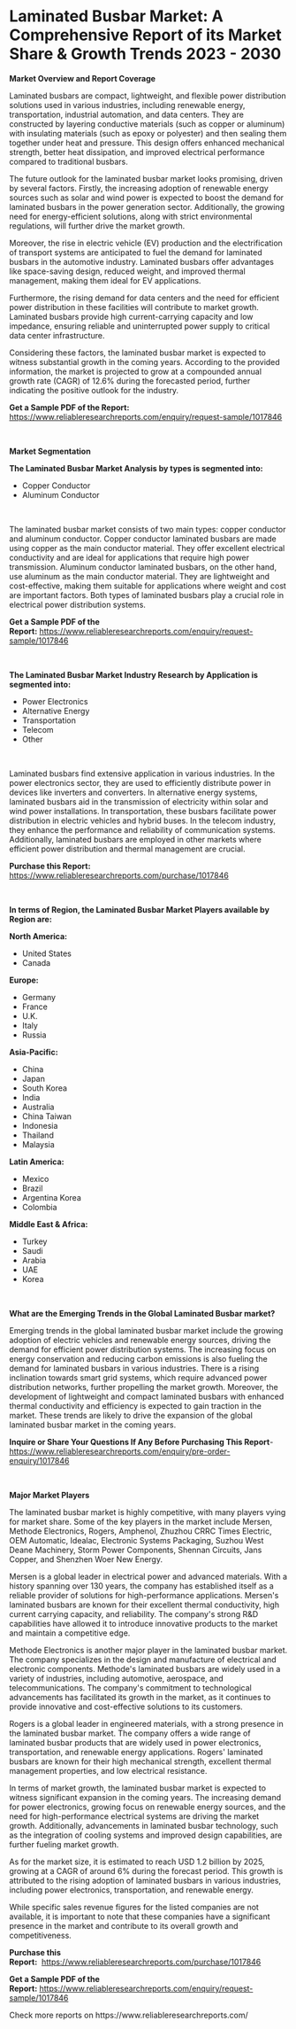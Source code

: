 <p><h1>Laminated Busbar Market: A Comprehensive Report of its Market Share & Growth Trends 2023 - 2030</h1></p><p><strong>Market Overview and Report Coverage</strong></p>
<p><p>Laminated busbars are compact, lightweight, and flexible power distribution solutions used in various industries, including renewable energy, transportation, industrial automation, and data centers. They are constructed by layering conductive materials (such as copper or aluminum) with insulating materials (such as epoxy or polyester) and then sealing them together under heat and pressure. This design offers enhanced mechanical strength, better heat dissipation, and improved electrical performance compared to traditional busbars.</p><p>The future outlook for the laminated busbar market looks promising, driven by several factors. Firstly, the increasing adoption of renewable energy sources such as solar and wind power is expected to boost the demand for laminated busbars in the power generation sector. Additionally, the growing need for energy-efficient solutions, along with strict environmental regulations, will further drive the market growth.</p><p>Moreover, the rise in electric vehicle (EV) production and the electrification of transport systems are anticipated to fuel the demand for laminated busbars in the automotive industry. Laminated busbars offer advantages like space-saving design, reduced weight, and improved thermal management, making them ideal for EV applications.</p><p>Furthermore, the rising demand for data centers and the need for efficient power distribution in these facilities will contribute to market growth. Laminated busbars provide high current-carrying capacity and low impedance, ensuring reliable and uninterrupted power supply to critical data center infrastructure.</p><p>Considering these factors, the laminated busbar market is expected to witness substantial growth in the coming years. According to the provided information, the market is projected to grow at a compounded annual growth rate (CAGR) of 12.6% during the forecasted period, further indicating the positive outlook for the industry.</p></p>
<p><strong>Get a Sample PDF of the Report:</strong> <a href="https://www.reliableresearchreports.com/enquiry/request-sample/1017846">https://www.reliableresearchreports.com/enquiry/request-sample/1017846</a></p>
<p>&nbsp;</p>
<p><strong>Market Segmentation</strong></p>
<p><strong>The Laminated Busbar Market Analysis by types is segmented into:</strong></p>
<p><ul><li>Copper Conductor</li><li>Aluminum Conductor</li></ul></p>
<p>&nbsp;</p>
<p><p>The laminated busbar market consists of two main types: copper conductor and aluminum conductor. Copper conductor laminated busbars are made using copper as the main conductor material. They offer excellent electrical conductivity and are ideal for applications that require high power transmission. Aluminum conductor laminated busbars, on the other hand, use aluminum as the main conductor material. They are lightweight and cost-effective, making them suitable for applications where weight and cost are important factors. Both types of laminated busbars play a crucial role in electrical power distribution systems.</p></p>
<p><strong>Get a Sample PDF of the Report:</strong>&nbsp;<a href="https://www.reliableresearchreports.com/enquiry/request-sample/1017846">https://www.reliableresearchreports.com/enquiry/request-sample/1017846</a></p>
<p>&nbsp;</p>
<p><strong>The Laminated Busbar Market Industry Research by Application is segmented into:</strong></p>
<p><ul><li>Power Electronics</li><li>Alternative Energy</li><li>Transportation</li><li>Telecom</li><li>Other</li></ul></p>
<p>&nbsp;</p>
<p><p>Laminated busbars find extensive application in various industries. In the power electronics sector, they are used to efficiently distribute power in devices like inverters and converters. In alternative energy systems, laminated busbars aid in the transmission of electricity within solar and wind power installations. In transportation, these busbars facilitate power distribution in electric vehicles and hybrid buses. In the telecom industry, they enhance the performance and reliability of communication systems. Additionally, laminated busbars are employed in other markets where efficient power distribution and thermal management are crucial.</p></p>
<p><strong>Purchase this Report:</strong>&nbsp; <a href="https://www.reliableresearchreports.com/purchase/1017846">https://www.reliableresearchreports.com/purchase/1017846</a></p>
<p>&nbsp;</p>
<p><strong>In terms of Region, the Laminated Busbar Market Players available by Region are:</strong></p>
<p>
    <p> <strong> North America: </strong>
        <ul>
            <li>United States</li>
            <li>Canada</li>
        </ul>
        </p> 
    <p> <strong> Europe: </strong>
        <ul>
            <li>Germany</li>
            <li>France</li>
            <li>U.K.</li>
            <li>Italy</li>
            <li>Russia</li>
        </ul>
        </p> 
    <p> <strong> Asia-Pacific: </strong>
        <ul>
            <li>China</li>
            <li>Japan</li>
            <li>South Korea</li>
            <li>India</li>
            <li>Australia</li>
            <li>China Taiwan</li>
            <li>Indonesia</li>
            <li>Thailand</li>
            <li>Malaysia</li>
        </ul>
        </p> 
    <p> <strong> Latin America: </strong>
        <ul>
            <li>Mexico</li>
            <li>Brazil</li>
            <li>Argentina Korea</li>
            <li>Colombia</li>
        </ul>
        </p> 
    <p> <strong> Middle East & Africa: </strong>
        <ul>
            <li>Turkey</li>
            <li>Saudi</li>
            <li>Arabia</li>
            <li>UAE</li>
            <li>Korea</li>
        </ul>
    </p>
    </p>
<p>&nbsp;</p>
<p><strong>What are the Emerging Trends in the Global Laminated Busbar market?</strong></p>
<p><p>Emerging trends in the global laminated busbar market include the growing adoption of electric vehicles and renewable energy sources, driving the demand for efficient power distribution systems. The increasing focus on energy conservation and reducing carbon emissions is also fueling the demand for laminated busbars in various industries. There is a rising inclination towards smart grid systems, which require advanced power distribution networks, further propelling the market growth. Moreover, the development of lightweight and compact laminated busbars with enhanced thermal conductivity and efficiency is expected to gain traction in the market. These trends are likely to drive the expansion of the global laminated busbar market in the coming years.</p></p>
<p><strong>Inquire or Share Your Questions If Any Before Purchasing This Report</strong>- <a href="https://www.reliableresearchreports.com/enquiry/pre-order-enquiry/1017846">https://www.reliableresearchreports.com/enquiry/pre-order-enquiry/1017846</a></p>
<p>&nbsp;</p>
<p><strong>Major Market Players</strong></p>
<p><p>The laminated busbar market is highly competitive, with many players vying for market share. Some of the key players in the market include Mersen, Methode Electronics, Rogers, Amphenol, Zhuzhou CRRC Times Electric, OEM Automatic, Idealac, Electronic Systems Packaging, Suzhou West Deane Machinery, Storm Power Components, Shennan Circuits, Jans Copper, and Shenzhen Woer New Energy.</p><p>Mersen is a global leader in electrical power and advanced materials. With a history spanning over 130 years, the company has established itself as a reliable provider of solutions for high-performance applications. Mersen's laminated busbars are known for their excellent thermal conductivity, high current carrying capacity, and reliability. The company's strong R&D capabilities have allowed it to introduce innovative products to the market and maintain a competitive edge.</p><p>Methode Electronics is another major player in the laminated busbar market. The company specializes in the design and manufacture of electrical and electronic components. Methode's laminated busbars are widely used in a variety of industries, including automotive, aerospace, and telecommunications. The company's commitment to technological advancements has facilitated its growth in the market, as it continues to provide innovative and cost-effective solutions to its customers.</p><p>Rogers is a global leader in engineered materials, with a strong presence in the laminated busbar market. The company offers a wide range of laminated busbar products that are widely used in power electronics, transportation, and renewable energy applications. Rogers' laminated busbars are known for their high mechanical strength, excellent thermal management properties, and low electrical resistance.</p><p>In terms of market growth, the laminated busbar market is expected to witness significant expansion in the coming years. The increasing demand for power electronics, growing focus on renewable energy sources, and the need for high-performance electrical systems are driving the market growth. Additionally, advancements in laminated busbar technology, such as the integration of cooling systems and improved design capabilities, are further fueling market growth.</p><p>As for the market size, it is estimated to reach USD 1.2 billion by 2025, growing at a CAGR of around 6% during the forecast period. This growth is attributed to the rising adoption of laminated busbars in various industries, including power electronics, transportation, and renewable energy.</p><p>While specific sales revenue figures for the listed companies are not available, it is important to note that these companies have a significant presence in the market and contribute to its overall growth and competitiveness.</p></p>
<p><strong>Purchase this Report:</strong>&nbsp;&nbsp;<a href="https://www.reliableresearchreports.com/purchase/1017846">https://www.reliableresearchreports.com/purchase/1017846</a></p>
<p></p>
<p><strong>Get a Sample PDF of the Report:</strong>&nbsp;<a href="https://www.reliableresearchreports.com/enquiry/request-sample/1017846">https://www.reliableresearchreports.com/enquiry/request-sample/1017846</a></p>
<p>Check more reports on https://www.reliableresearchreports.com/</p>